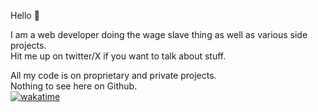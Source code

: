 Hello 👋

I am a web developer doing the wage slave thing as well as various side projects.  
Hit me up on twitter/X if you want to talk about stuff.  

All my code is on proprietary and private projects.  
Nothing to see here on Github.  
[![wakatime](https://wakatime.com/badge/user/f1f1d2d9-8338-469b-95a1-d3933a7c9bb4.svg)](https://wakatime.com/@f1f1d2d9-8338-469b-95a1-d3933a7c9bb4)
